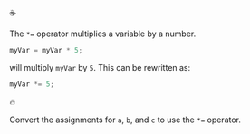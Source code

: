 :coffee:

The `*=` operator multiplies a variable by a number.

```javascript
myVar = myVar * 5;
```

will multiply `myVar` by `5`. This can be rewritten as:

```javascript
myVar *= 5;
```

:fire:

Convert the assignments for `a`, `b`, and `c` to use the `*=` operator.
